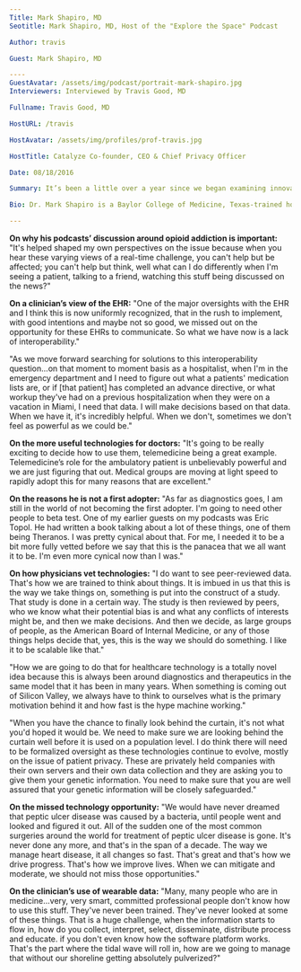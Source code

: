 ```yaml
---
Title: Mark Shapiro, MD
Seotitle: Mark Shapiro, MD, Host of the "Explore the Space" Podcast

Author: travis

Guest: Mark Shapiro, MD

----
GuestAvatar: /assets/img/podcast/portrait-mark-shapiro.jpg
Interviewers: Interviewed by Travis Good, MD

Fullname: Travis Good, MD

HostURL: /travis

HostAvatar: /assets/img/profiles/prof-travis.jpg

HostTitle: Catalyze Co-founder, CEO & Chief Privacy Officer

Date: 08/18/2016

Summary: It’s been a little over a year since we began examining innovation from all its various aspects. We’ve covered every side, except for the physician side, so in today’s episode, Travis Good, MD gets the practicing physician’s stance on technology and how it is being incorporated into practices, or not. Mark Shapiro, MD, a hospitalist and host of Explore the Space podcast discusses the physician’s part in the development of these technologies and where they could play a more leading role. Additionally, Dr. Shapiro’s shares his favorite guest interviews, helping us to see how healthcare can leverage insights from other industries. Listen to today’s podcast, then pop over to [Explore the Space](https://itunes.apple.com/us/podcast/explore-the-space/id993287419?mt=2) to subscribe and catch a few of Dr. Shapiro’s latest episodes.

Bio: Dr. Mark Shapiro is a Baylor College of Medicine, Texas-trained hospitalist. He practices full-time in California and is also the host of the healthcare podcast "[Explore the Space](https://itunes.apple.com/us/podcast/explore-the-space/id993287419?mt=2)." He uses his podcast format to explore some incredibly exciting topics from how Abraham Lincoln is critical reading for all physicians to how we have much to learn from one of the decorated Navy Seals of all time. In addition to flexing his creative muscles in podcasting, he has also worked as a full-time sports writer.

---
```

**On why his podcasts’ discussion around opioid addiction is important:** "It's helped shaped my own perspectives on the issue because when you hear these varying views of a real-time challenge, you can't help but be affected; you can't help but think, well what can I do differently when I'm seeing a patient, talking to a friend, watching this stuff being discussed on the news?"

**On a clinician’s view of the EHR:**  "One of the major oversights with the EHR and I think this is now uniformly recognized, that in the rush to implement, with good intentions and maybe not so good, we missed out on the opportunity for these EHRs to communicate. So what we have now is a lack of interoperability."

"As we move forward searching for solutions to this interoperability question...on that moment to moment basis as a hospitalist, when I'm in the emergency department and I need to figure out what a patients' medication lists are, or if [that patient] has completed an advance directive, or what workup they've had on a previous hospitalization when they were on a vacation in Miami, I need that data. I will make decisions based on that data. When we have it, it's incredibly helpful. When we don't, sometimes we don't feel as powerful as we could be."

**On the more useful technologies for doctors:** "It's going to be really exciting to decide how to use them, telemedicine being a great example. Telemedicine’s role for the ambulatory patient is unbelievably powerful and we are just figuring that out. Medical groups are moving at light speed to rapidly adopt this for many reasons that are excellent."

**On the reasons he is not a first adopter:** "As far as diagnostics goes, I am still in the world of not becoming the first adopter. I'm going to need other people to beta test. One of my earlier guests on my podcasts was Eric Topol. He had written a book talking about a lot of these things, one of them being Theranos. I was pretty cynical about that. For me, I needed it to be a bit more fully vetted before we say that this is the panacea that we all want it to be. I'm even more cynical now than I was."

**On how physicians vet technologies:** "I do want to see peer-reviewed data. That's how we are trained to think about things. It is imbued in us that this is the way we take things on, something is put into the construct of a study. That study is done in a certain way. The study is then reviewed by peers, who we know what their potential bias is and what any conflicts of interests might be, and then we make decisions. And then we decide, as large groups of people, as the American Board of Internal Medicine, or any of those things helps decide that, yes, this is the way we should do something. I like it to be scalable like that."

"How we are going to do that for healthcare technology is a totally novel idea because this is always been around diagnostics and therapeutics in the same model that it has been in many years. When something is coming out of Silicon Valley, we always have to think to ourselves what is the primary motivation behind it and how fast is the hype machine working."

"When you have the chance to finally look behind the curtain, it's not what you'd hoped it would be. We need to make sure we are looking behind the curtain well before it is used on a population level. I do think there will need to be formalized oversight as these technologies continue to evolve, mostly on the issue of patient privacy. These are privately held companies with their own servers and their own data collection and they are asking you to give them your genetic information. You need to make sure that you are well assured that your genetic information will be closely safeguarded."

**On the missed technology opportunity:** "We would have never dreamed that peptic ulcer disease was caused by a bacteria, until people went and looked and figured it out. All of the sudden one of the most common surgeries around the world for treatment of peptic ulcer disease is gone. It's never done any more, and that's in the span of a decade. The way we manage heart disease, it all changes so fast. That's great and that's how we drive progress. That's how we improve lives. When we can mitigate and moderate, we should not miss those opportunities."

**On the clinician’s use of wearable data:** "Many, many people who are in medicine...very, very smart, committed professional people don't know how to use this stuff. They've never been trained. They've never looked at some of these things. That is a huge challenge, when the information starts to flow in, how do you collect, interpret, select, disseminate, distribute process and educate. if you don't even know how the software platform works. That's the part where the tidal wave will roll in, how are we going to manage that without our shoreline getting absolutely pulverized?"
